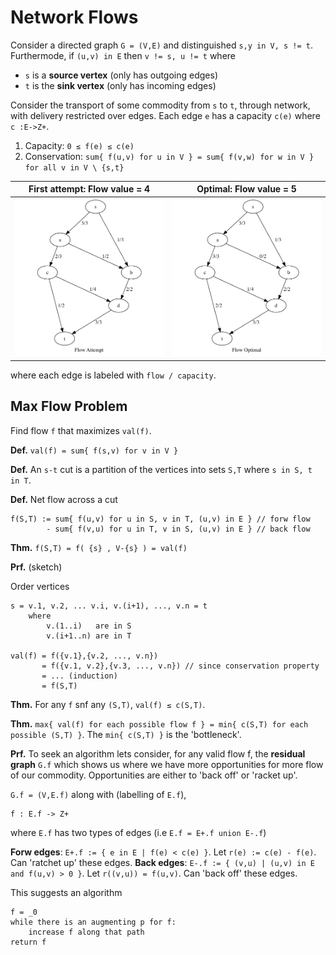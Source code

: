 # Network Flows

Consider a directed graph `G = (V,E)` and distinguished `s,y in V, s != t`. Furthermode, if `(u,v) in E` then `v != s, u != t` where
- `s` is a **source vertex** (only has outgoing edges)
- `t` is the **sink vertex** (only has incoming edges)

Consider the transport of some commodity from `s` to `t`, through network, with delivery restricted over edges. Each edge `e` has a capacity `c(e)` where `c :E->Z+`.

1. Capacity: `0 ≤ f(e) ≤ c(e)`
2. Conservation: `sum{ f(u,v) for u in V } = sum{ f(v,w) for w in V } for all v in V \ {s,t}`

| First attempt: Flow value = 4 | Optimal: Flow value = 5   |
| ---                           | ---                       |
| ![](assets/graphs/flow01.png) |![](assets/graphs/flow02.png) |

where each edge is labeled with `flow / capacity`.

## Max Flow Problem

Find flow `f` that maximizes `val(f)`.

**Def.** `val(f) = sum{ f(s,v) for v in V }`

**Def.** An `s-t` cut is a partition of the vertices into sets `S,T` where `s in S, t in T`.

**Def.** Net flow across a cut

    f(S,T) := sum{ f(u,v) for u in S, v in T, (u,v) in E } // forw flow
            - sum{ f(v,u) for u in T, v in S, (u,v) in E } // back flow

**Thm.** `f(S,T) = f( {s} , V-{s} ) = val(f)`

**Prf.** (sketch)

Order vertices
    
    s = v.1, v.2, ... v.i, v.(i+1), ..., v.n = t
        where
            v.(1..i)   are in S
            v.(i+1..n) are in T
    
    val(f) = f({v.1},{v.2, ..., v.n})
           = f({v.1, v.2},{v.3, ..., v.n}) // since conservation property
           = ... (induction)
           = f(S,T)

**Thm.** For any `f` snf any `(S,T)`, `val(f) ≤ c(S,T)`.

**Thm.** `max{ val(f) for each possible flow f } = min{ c(S,T) for each possible (S,T) }`. The `min{ c(S,T) }` is the 'bottleneck'.

**Prf.** To seek an algorithm lets consider, for any valid flow f, the **residual graph** `G.f` which shows us where we have more opportunities for more flow of our commodity. Opportunities are either to 'back off' or 'racket up'.

`G.f = (V,E.f)` along with (labelling of `E.f`),

    f : E.f -> Z+

where `E.f` has two types of edges (i.e `E.f = E+.f union E-.f`)

**Forw edges**: `E+.f := { e in E | f(e) < c(e) }`. Let `r(e) := c(e) - f(e)`. Can 'ratchet up' these edges.
**Back edges**: `E-.f := { (v,u) | (u,v) in E and f(u,v) > 0 }`. Let `r((v,u)) = f(u,v)`. Can 'back off' these edges.

This suggests an algorithm

    f = _0
    while there is an augmenting p for f:
        increase f along that path
    return f